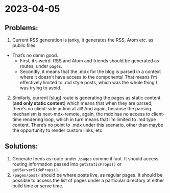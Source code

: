 # 2023-04-05

## Problems:

 1. Current RSS generation is janky, it generates the RSS, Atom etc. as public files
   - That’s no damn good. 
     - First, it’s weird. RSS and Atom and friends should be generated as routes, under `pages`.
     - Secondly, it means that the .mdx for the blog is parsed in a context where it doesn’t have access to the components! That means I’m effectively limited to .md style posts, which was the whole thing I was trying to avoid. 
 2. Similarly, current [slug] route is generating the pages as static content (**and only static content**) which means that when they are parsed, there’s no client-side action at all! And again, because the parsing mechanism is next-mdx-remote, again, the mdx has no access to client-time rendering loop, which in turn means that I’m limited to .md type content. There’s no point to .mdx under this scenario, other than maybe the opportunity to render custom links, etc. 

## Solutions:

 1. Generate feeds as route under `/pages` comme il faut. It should access routing information passed into `getStaticProps()` or `getServerSideProps()`. 
 2. `/pages/post/` should be where posts live, as regular pages. It should be possible to access the list of pages under a particular directory at either build time or serve time. 
   
